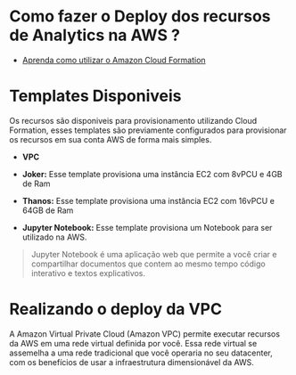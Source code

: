 # Como fazer o Deploy dos recursos de Analytics na AWS ?

- [Aprenda como utilizar o Amazon Cloud Formation](https://aws.amazon.com/pt/quickstart)

# Templates Disponiveis

Os recursos são disponiveis para provisionamento utilizando Cloud Formation, esses templates são previamente configurados para provisionar os recursos em sua conta AWS de forma mais simples.

- **VPC**

- **Joker:** Esse template provisiona uma instância EC2 com 8vPCU e 4GB de Ram

- **Thanos:** Esse template provisiona uma instância EC2 com 16vPCU e 64GB de Ram

- **Jupyter Notebook:** Esse template provisiona um Notebook para ser utilizado na AWS.

> Jupyter Notebook é uma aplicação web que permite a você criar e compartilhar documentos que contem ao mesmo tempo código interativo e textos explicativos.

# Realizando o deploy da VPC

A Amazon Virtual Private Cloud (Amazon VPC) permite executar recursos da AWS em uma rede virtual definida por você. Essa rede virtual se assemelha a uma rede tradicional que você operaria no seu datacenter, com os benefícios de usar a infraestrutura dimensionável da AWS.